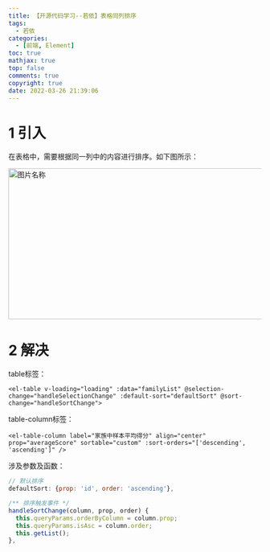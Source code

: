 ```yaml
---
title: 【开源代码学习--若依】表格同列排序
tags:
  - 若依
categories:
  - [前端, Element]
toc: true
mathjax: true
top: false
comments: true
copyright: true
date: 2022-03-26 21:39:06
---
```


# 1 引入

 在表格中，需要根据同一列中的内容进行排序。如下图所示：

<img src="https://s2.loli.net/2022/03/26/gDWL1YdseFHj7MQ.png" width = "900" height = "300" alt="图片名称" align=center id=123 />

# 2 解决

table标签：

```vue
<el-table v-loading="loading" :data="familyList" @selection-change="handleSelectionChange" :default-sort="defaultSort" @sort-change="handleSortChange">
```

table-column标签：

```vue
<el-table-column label="家族中样本平均得分" align="center" prop="averageScore" sortable="custom" :sort-orders="['descending', 'ascending']" />
```

涉及参数及函数：

```js
// 默认排序
defaultSort: {prop: 'id', order: 'ascending'},

/** 排序触发事件 */
handleSortChange(column, prop, order) {
  this.queryParams.orderByColumn = column.prop;
  this.queryParams.isAsc = column.order;
  this.getList();
},
```

